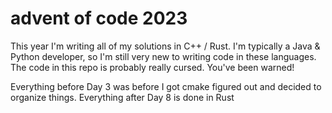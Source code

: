 # advent of code 2023
This year I'm writing all of my solutions in C++ / Rust. I'm typically a Java & Python developer, so I'm still very new to writing code in these languages. The code in this repo is probably really cursed. You've been warned!

Everything before Day 3 was before I got cmake figured out and decided to organize things.
Everything after Day 8 is done in Rust
